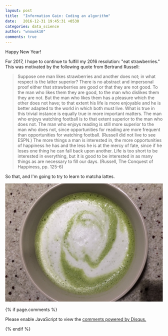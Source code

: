 ```yaml
---
layout: post
title:  "Information Gain: Coding an algorithm"
date:   2016-12-31 19:45:31 +0530
categories: data_science
author: "wnowak10"
comments: true
---
```


Happy New Year!

For 2017, I hope to continue to fulfill my 2016 resolution: "eat strawberries." This was motivated by the following quote from Bertrand Russell:

>Suppose one man likes strawberries and another does not; in what respect is the latter superior? There is no abstract and impersonal proof either that strawberries are good or that they are not good. To the man who likes them they are good, to the man who dislikes them they are not. But the man who likes them has a pleasure which the other does not have; to that extent his life is more enjoyable and he is better adapted to the world in which both must live. What is true in this trivial instance is equally true in more important matters. The man who enjoys watching football is to that extent superior to the man who does not. The man who enjoys reading is still more superior to the man who does not, since opportunities for reading are more frequent than opportunities for watching football. (Russell did not live to see ESPN.) The more things a man is interested in, the more opportunities of happiness he has and the less he is at the mercy of fate, since if he loses one thing he can fall back upon another. Life is too short to be interested in everything, but it is good to be interested in as many things as are necessary to fill our days. (Russell, The Conquest of Happiness, pp. 125-6)

So that, and I'm going to try to learn to matcha lattes.

<a>
	<img src="/images/photos/matcha.jpg" alt="Latte" style="width: 620; height: 400"/>
</a>


{% if page.comments %}

<div id="disqus_thread"></div>
<script>

/**
*  RECOMMENDED CONFIGURATION VARIABLES: EDIT AND UNCOMMENT THE SECTION BELOW TO INSERT DYNAMIC VALUES FROM YOUR PLATFORM OR CMS.
*  LEARN WHY DEFINING THESE VARIABLES IS IMPORTANT: https://disqus.com/admin/universalcode/#configuration-variables*/
/*
var disqus_config = function () {
this.page.url = PAGE_URL;  // Replace PAGE_URL with your page's canonical URL variable
this.page.identifier = PAGE_IDENTIFIER; // Replace PAGE_IDENTIFIER with your page's unique identifier variable
};
*/
(function() { // DON'T EDIT BELOW THIS LINE
var d = document, s = d.createElement('script');
s.src = '//wnowak10-github-io.disqus.com/embed.js';
s.setAttribute('data-timestamp', +new Date());
(d.head || d.body).appendChild(s);
})();
</script>
<noscript>Please enable JavaScript to view the <a href="https://disqus.com/?ref_noscript">comments powered by Disqus.</a></noscript>

{% endif %}